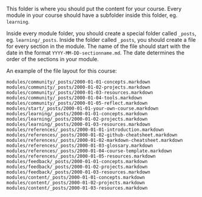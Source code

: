 This folder is where you should put the content for your course. Every module in your course should have a subfolder inside this folder, eg. `learning`.

Inside every module folder, you should create a special folder called `_posts`, eg. `learning/_posts`. Inside the folder called `_posts`, you should create a file for every section in the module. The name of the file should start with the date in the format `YYYY-MM-DD-sectionname.md`. The date determines the order of the sections in your module.

An example of the file layout for this course:

```
modules/community/_posts/2000-01-01-concepts.markdown
modules/community/_posts/2000-01-02-projects.markdown
modules/community/_posts/2000-01-03-resources.markdown
modules/community/_posts/2000-01-04-tools.markdown
modules/community/_posts/2000-01-05-reflect.markdown
modules/start/_posts/2000-01-01-your-own-course.markdown
modules/learning/_posts/2000-01-01-concepts.markdown
modules/learning/_posts/2000-01-02-projects.markdown
modules/learning/_posts/2000-01-03-resources.markdown
modules/references/_posts/2000-01-01-introduction.markdown
modules/references/_posts/2000-01-02-github-cheatsheet.markdown
modules/references/_posts/2000-01-02-markdown-cheatsheet.markdown
modules/references/_posts/2000-01-03-glossary.markdown
modules/references/_posts/2000-01-04-course-template.markdown
modules/references/_posts/2000-01-05-resources.markdown
modules/feedback/_posts/2000-01-01-concepts.markdown
modules/feedback/_posts/2000-01-02-projects.markdown
modules/feedback/_posts/2000-01-03-resources.markdown
modules/content/_posts/2000-01-01-concepts.markdown
modules/content/_posts/2000-01-02-projects.markdown
modules/content/_posts/2000-01-03-resources.markdown
```
